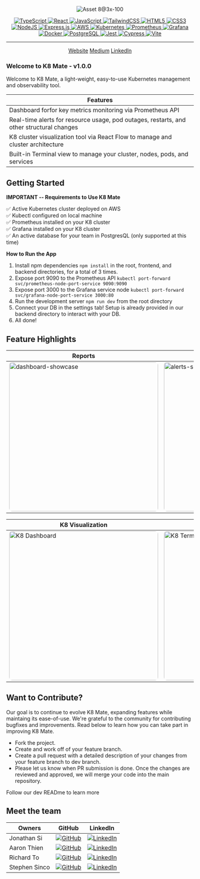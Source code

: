 <div align="center">

![Asset 8@3x-100](https://github.com/user-attachments/assets/bd9aa57c-0f0a-46b6-9923-8107d491f2ff)

<p align="center">
  <a href="https://www.typescriptlang.org/">
    <img src="https://img.shields.io/badge/typescript-blue?style=for-the-badge&logo=typescript&logoColor=white" alt="TypeScript"/>
  </a>
  <a href="https://reactjs.org/">
    <img src="https://img.shields.io/badge/react-%234E9FF9?style=for-the-badge&logo=react&logoColor=white" alt="React"/>
  </a>
  <a href="https://www.javascript.com/">
    <img src="https://img.shields.io/badge/javascript-yellow?style=for-the-badge&logo=javascript&logoColor=white" alt="JavaScript"/>
  </a>
  <a href="https://tailwindcss.com/">
    <img src="https://img.shields.io/badge/tailwindcss-%2338B2AC.svg?style=for-the-badge&logo=tailwind-css&logoColor=white" alt="TailwindCSS"/>
  </a>
  <a href="https://developer.mozilla.org/en-US/docs/Web/HTML">
    <img src="https://img.shields.io/badge/HTML5-E34F26?style=for-the-badge&logo=html5&logoColor=white" alt="HTML5"/>
  </a>
  <a href="https://developer.mozilla.org/en-US/docs/Web/CSS">
    <img src="https://img.shields.io/badge/CSS3-1572B6?style=for-the-badge&logo=css3&logoColor=white" alt="CSS3"/>
  </a>
  <a href="https://nodejs.org/en">
    <img src="https://img.shields.io/badge/node.js-6DA55F?style=for-the-badge&logo=node.js&logoColor=white" alt="NodeJS"/>
  </a>
  <a href="https://expressjs.com/">
    <img src="https://img.shields.io/badge/express.js-%23404d59.svg?style=for-the-badge&logo=express&logoColor=%2361DAFB" alt="Express.js"/>
  </a>
  <a href="https://aws.amazon.com/">
    <img src="https://img.shields.io/badge/AWS-%23FF9900.svg?style=for-the-badge&logo=amazon-aws&logoColor=white" alt="AWS"/>
  </a>
  <a href="https://kubernetes.io/">
    <img src="https://img.shields.io/badge/kubernetes-%23326CE5?style=for-the-badge&logo=kubernetes&logoColor=white" alt="Kubernetes"/>
  </a>
  <a href="https://prometheus.io/">
    <img src="https://img.shields.io/badge/prometheus-%23E6522C?style=for-the-badge&logo=prometheus&logoColor=white" alt="Prometheus"/>
  </a>
  <a href="https://grafana.com/">
    <img src="https://img.shields.io/badge/grafana-%23F46800?style=for-the-badge&logo=grafana&logoColor=white" alt="Grafana"/>
  </a>
  <a href="https://www.docker.com/">
    <img src="https://img.shields.io/badge/docker-%232496ED?style=for-the-badge&logo=docker&logoColor=white" alt="Docker"/>
  </a>
  <a href="https://www.postgresql.org/">
    <img src="https://img.shields.io/badge/postgresql-blue?style=for-the-badge&logo=postgresql&logoColor=white" alt="PostgreSQL"/>
  </a>
  <a href="https://jestjs.io/">
    <img src="https://img.shields.io/badge/-jest-%23C21325?style=for-the-badge&logo=jest&logoColor=white" alt="Jest"/>
  </a>
  <a href="https://www.cypress.io/">
    <img src="https://img.shields.io/badge/-cypress-%23E5E5E5?style=for-the-badge&logo=cypress&logoColor=058a5e" alt="Cypress"/>
  </a>
  <a href="https://vitejs.dev/">
    <img src="https://img.shields.io/badge/vite-%23646CFF.svg?style=for-the-badge&logo=vite&logoColor=white" alt="Vite"/>
  </a>
</p>

---

<p align="center" style="font-size: 1em">
<a name="website" href="https://oslabs-beta.github.io/MorpheusLanding/](https://github.com/oslabs-beta/K8Mate">Website</a>
<a name="medium" href="">Medium</a>
<a name="linkedin" href="">LinkedIn</a>
</p>
</div>


### Welcome to K8 Mate - v1.0.0
Welcome to K8 Mate, a light-weight, easy-to-use Kubernetes management and observability tool.

| Features                                                     |
| ------------------------------------------------------------ |
| Dashboard forfor key metrics monitoring via Prometheus API                  |
| Real-time alerts for resource usage, pod outages, restarts, and other structural changes                |
| K8 cluster visualization tool via React Flow to manage and cluster architecture | 
| Built-in Terminal view to manage your cluster, nodes, pods, and services |
 
## Getting Started

**IMPORTANT -- Requirements to Use K8 Mate**  

✅ Active Kubernetes cluster deployed on AWS  
✅ Kubectl configured on local machine  
✅ Prometheus installed on your K8 cluster  
✅ Grafana installed on your K8 cluster  
✅ An active database for your team in PostgresQL (only supported at this time)

**How to Run the App**
1. Install npm dependencies `npm install` in the root, frontend, and backend directories, for a total of 3 times.
2. Expose port 9090 to the Prometheus API `kubectl port-forward svc/prometheus-node-port-service 9090:9090`
3. Expose port 3000 to the Grafana service node `kubectl port-forward svc/grafana-node-port-service 3000:80`
5. Run the development server `npm run dev` from the root directory
6. Connect your DB in the settings tab! Setup is already provided in our backend directory to interact with your DB.
7. All done!

## Feature Highlights

| Reports                                                     | Alerts                                                     |
| ----------------------------------------------------------- | ---------------------------------------------------------- |
| <img src="https://github.com/user-attachments/assets/0bc42378-fb4d-4daa-b522-5ddc58d9e9f6" alt="dashboard-showcase" style="width: 400px; border-radius: 8px;" /> | <img src="https://github.com/user-attachments/assets/dfa532d8-8d07-483a-af3a-a8167e66e7b0" alt="alerts-showcase" style="width: 400px; border-radius: 8px;" /> |

| K8 Visualization                                            | In-App Terminal                                            |
| ----------------------------------------------------------- | ---------------------------------------------------------- |
| <img src="https://github.com/user-attachments/assets/3a5b7840-6ee4-4de1-8517-1a7e6a2672eb" alt="K8 Dashboard" style="width: 400px; border-radius: 8px;" /> | <img src="https://github.com/user-attachments/assets/e68aeb73-dda9-4ffb-a46a-c0fbbfff1aba" alt="K8 Terminal" style="width: 400px; border-radius: 8px;" /> |


## Want to Contribute?

Our goal is to continue to evolve K8 Mate, expanding features while maintaing its ease-of-use. We're grateful to the community for contributing bugfixes and improvements. Read below to learn how you can take part in improving K8 Mate.

- Fork the project.
- Create and work off of your feature branch.
- Create a pull request with a detailed description of your changes from your feature branch to dev branch.
- Please let us know when PR submission is done. Once the changes are reviewed and approved, we will merge your code into the main repository.

Follow our dev READme to learn more



## Meet the team
| Owners          | GitHub                                                                 | LinkedIn                                                                  |
|---------------|------------------------------------------------------------------------------|---------------------------------------------------------------------------------|
| Jonathan Si   | [![GitHub](https://img.shields.io/badge/github-%23121011.svg?style=for-the-badge&logo=github&logoColor=white)](https://github.com/jon-si) | [![LinkedIn](https://img.shields.io/badge/linkedin-%230077B5.svg?style=for-the-badge&logo=linkedin&logoColor=white)](https://www.linkedin.com/in/jonathan-j-si/) |
| Aaron Thien   | [![GitHub](https://img.shields.io/badge/github-%23121011.svg?style=for-the-badge&logo=github&logoColor=white)](https://github.com/aaronthien) | [![LinkedIn](https://img.shields.io/badge/linkedin-%230077B5.svg?style=for-the-badge&logo=linkedin&logoColor=white)](https://www.linkedin.com/in/aaronthien/) |
| Richard To    | [![GitHub](https://img.shields.io/badge/github-%23121011.svg?style=for-the-badge&logo=github&logoColor=white)](https://github.com/rto24) | [![LinkedIn](https://img.shields.io/badge/linkedin-%230077B5.svg?style=for-the-badge&logo=linkedin&logoColor=white)](https://www.linkedin.com/in/richardto24/) |
| Stephen Sinco | [![GitHub](https://img.shields.io/badge/github-%23121011.svg?style=for-the-badge&logo=github&logoColor=white)](https://github.com/ssinco) | [![LinkedIn](https://img.shields.io/badge/linkedin-%230077B5.svg?style=for-the-badge&logo=linkedin&logoColor=white)](https://www.linkedin.com/in/stephen-sinco/) |
